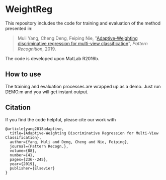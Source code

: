 # WeightReg

This repository includes the code for training and evaluation of the method presented in:

> Muli Yang, Cheng Deng, Feiping Nie, "[Adaptive-Weighting discriminative regression for multi-view classification](https://doi.org/10.1016/j.patcog.2018.11.015)", *Pattern Recognition*, 2019.

The code is developed upon MatLab R2016b.

## How to use

The training and evaluation processes are wrapped up as a demo.
Just run DEMO.m and you will get instant output.

## Citation

If you find the code helpful, please cite our work with

```
@article{yang2018adaptive,
  title={Adaptive-Weighting Discriminative Regression for Multi-View Classification},
  author={Yang, Muli and Deng, Cheng and Nie, Feiping},
  journal={Pattern Recogn.},
  volume={88},
  number={4},
  pages={236--245},
  year={2019},
  publisher={Elsevier}
}
```

